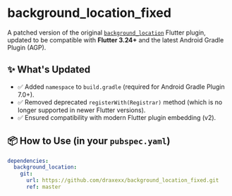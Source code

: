 # background_location_fixed

A patched version of the original [`background_location`](https://github.com/almoullim/background_location) Flutter plugin, updated to be compatible with **Flutter 3.24+** and the latest Android Gradle Plugin (AGP).

## ✨ What's Updated

- ✅ Added `namespace` to `build.gradle` (required for Android Gradle Plugin 7.0+).
- ✅ Removed deprecated `registerWith(Registrar)` method (which is no longer supported in newer Flutter versions).
- ✅ Ensured compatibility with modern Flutter plugin embedding (v2).

## 📦 How to Use (in your `pubspec.yaml`)

```yaml
dependencies:
  background_location:
    git:
      url: https://github.com/draxexx/background_location_fixed.git
      ref: master
